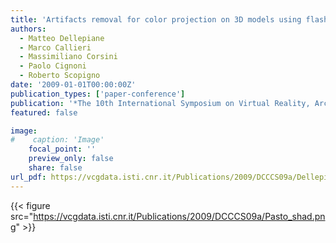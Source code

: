 ```yaml
---
title: 'Artifacts removal for color projection on 3D models using flash light'
authors:
  - Matteo Dellepiane
  - Marco Callieri
  - Massimiliano Corsini
  - Paolo Cignoni
  - Roberto Scopigno
date: '2009-01-01T00:00:00Z'
publication_types: ['paper-conference']
publication: '*The 10th International Symposium on Virtual Reality, Archaeology and Cultural Heritage VAST (2009)*'
featured: false

image:
#    caption: 'Image'
    focal_point: ''
    preview_only: false
    share: false
url_pdf: https://vcgdata.isti.cnr.it/Publications/2009/DCCCS09a/Dellepiane_et_al_Artifacts_removal.pdf
---
```

{{< figure src="https://vcgdata.isti.cnr.it/Publications/2009/DCCCS09a/Pasto_shad.png" >}}

